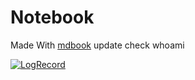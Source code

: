# Notebook

Made With [mdbook](https://github.com/rust-lang/mdBook)
update check whoami

[![LogRecord](https://github-readme-activity-graph.vercel.app/graph?username=ahsanu123&theme=github-compact)](https://github.com/ahsanu123/learnNote/)
